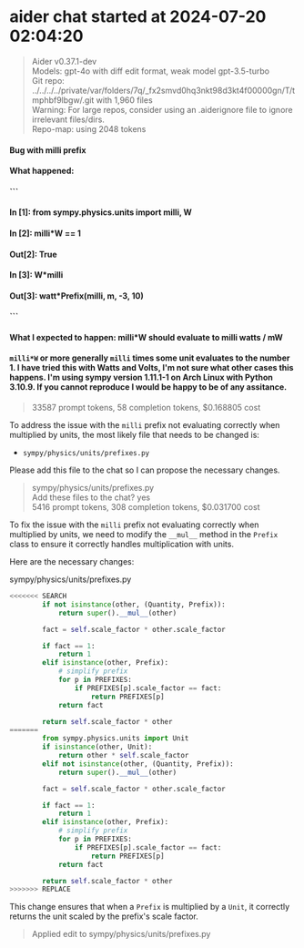 
# aider chat started at 2024-07-20 02:04:20

> Aider v0.37.1-dev  
> Models: gpt-4o with diff edit format, weak model gpt-3.5-turbo  
> Git repo: ../../../../private/var/folders/7q/_fx2smvd0hq3nkt98d3kt4f00000gn/T/tmphbf9lbgw/.git with 1,960 files  
> Warning: For large repos, consider using an .aiderignore file to ignore irrelevant files/dirs.  
> Repo-map: using 2048 tokens  

#### Bug with milli prefix  
#### What happened:  
#### ```  
#### In [1]: from sympy.physics.units import milli, W  
#### In [2]: milli*W == 1  
#### Out[2]: True  
#### In [3]: W*milli  
#### Out[3]: watt*Prefix(milli, m, -3, 10)  
#### ```  
#### What I expected to happen: milli*W should evaluate to milli watts / mW  
####   
#### `milli*W` or more generally `milli` times some unit evaluates to the number 1. I have tried this with Watts and Volts, I'm not sure what other cases this happens. I'm using sympy version 1.11.1-1 on Arch Linux with Python 3.10.9. If you cannot reproduce I would be happy to be of any assitance.  
> 33587 prompt tokens, 58 completion tokens, $0.168805 cost  

To address the issue with the `milli` prefix not evaluating correctly when multiplied by units, the most likely file that needs to be changed is:

- `sympy/physics/units/prefixes.py`

Please add this file to the chat so I can propose the necessary changes.

> sympy/physics/units/prefixes.py  
> Add these files to the chat? yes  
> 5416 prompt tokens, 308 completion tokens, $0.031700 cost  

To fix the issue with the `milli` prefix not evaluating correctly when multiplied by units, we need to modify the `__mul__` method in the `Prefix` class to ensure it correctly handles multiplication with units.

Here are the necessary changes:

sympy/physics/units/prefixes.py
```python
<<<<<<< SEARCH
        if not isinstance(other, (Quantity, Prefix)):
            return super().__mul__(other)

        fact = self.scale_factor * other.scale_factor

        if fact == 1:
            return 1
        elif isinstance(other, Prefix):
            # simplify prefix
            for p in PREFIXES:
                if PREFIXES[p].scale_factor == fact:
                    return PREFIXES[p]
            return fact

        return self.scale_factor * other
=======
        from sympy.physics.units import Unit
        if isinstance(other, Unit):
            return other * self.scale_factor
        elif not isinstance(other, (Quantity, Prefix)):
            return super().__mul__(other)

        fact = self.scale_factor * other.scale_factor

        if fact == 1:
            return 1
        elif isinstance(other, Prefix):
            # simplify prefix
            for p in PREFIXES:
                if PREFIXES[p].scale_factor == fact:
                    return PREFIXES[p]
            return fact

        return self.scale_factor * other
>>>>>>> REPLACE
```

This change ensures that when a `Prefix` is multiplied by a `Unit`, it correctly returns the unit scaled by the prefix's scale factor.

> Applied edit to sympy/physics/units/prefixes.py  
